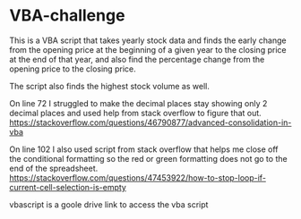 # VBA-challenge
This is a VBA script that takes yearly stock data and finds the early change from the opening price at the beginning of a given year to the closing price at the end of that year, and also find the percentage change from the opening price to the closing price.

The script also finds the highest stock volume as well.

On line 72 I struggled to make the decimal places stay showing only 2 decimal places and used help from stack overflow to figure that out. https://stackoverflow.com/questions/46790877/advanced-consolidation-in-vba 

On line 102 I also used script from stack overflow that helps me close off the conditional formatting so the red or green formatting does not go to the end of the spreadsheet. https://stackoverflow.com/questions/47453922/how-to-stop-loop-if-current-cell-selection-is-empty

vbascript is a goole drive link to access the vba script
